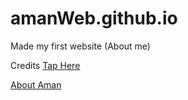 # amanWeb.github.io

Made my first website (About me)



Credits [Tap Here](https://github.com/hpnightowl/hpnightowl.github.io)<br />

[About Aman](https://amang9446.github.io/amanWeb.github.io/)
